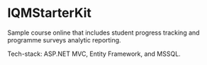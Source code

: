# IQMStarterKit

Sample course online that includes student progress tracking and programme surveys analytic reporting.

Tech-stack:
ASP.NET MVC, Entity Framework, and MSSQL.
